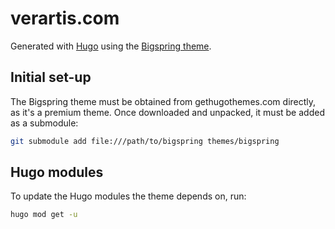 # verartis.com

Generated with [Hugo](https://gohugo.io/) using the [Bigspring
theme](https://gethugothemes.com/products/bigspring).

## Initial set-up

The Bigspring theme must be obtained from gethugothemes.com directly, as it's a
premium theme. Once downloaded and unpacked, it must be added as a submodule:

```sh
git submodule add file:///path/to/bigspring themes/bigspring
```

## Hugo modules

To update the Hugo modules the theme depends on, run:

```sh
hugo mod get -u
```
